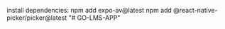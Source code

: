install dependencies:
     npm add expo-av@latest
     npm add @react-native-picker/picker@latest
"# GO-LMS-APP" 
